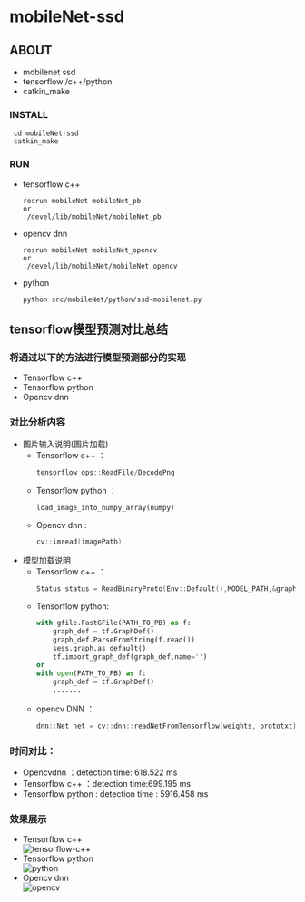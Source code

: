 mobileNet-ssd
=========
## ABOUT
* mobilenet ssd
* tensorflow /c++/python
* catkin_make
### INSTALL
```shell
 cd mobileNet-ssd
 catkin_make
```
### RUN
* tensorflow c++
   ```shell
   rosrun mobileNet mobileNet_pb
   or
   ./devel/lib/mobileNet/mobileNet_pb
   ```
* opencv dnn
   ```shell
   rosrun mobileNet mobileNet_opencv
   or
   ./devel/lib/mobileNet/mobileNet_opencv
   ```
* python
  ```shell
  python src/mobileNet/python/ssd-mobilenet.py
  ```
## tensorflow模型预测对比总结
### 将通过以下的方法进行模型预测部分的实现
* Tensorflow c++
* Tensorflow python
* Opencv dnn
### 对比分析内容
* 图片输入说明(图片加载)
  *  Tensorflow c++ ：
     ```cpp
     tensorflow ops::ReadFile/DecodePng
     ```
  *  Tensorflow python ：
     ```python
     load_image_into_numpy_array(numpy)
     ```
  *  Opencv dnn : 
     ```cpp
     cv::imread(imagePath)
     ```
* 模型加载说明
  * Tensorflow c++ ：
    ```cpp
    Status status = ReadBinaryProto(Env::Default(),MODEL_PATH,&graph_def);
    ```
  * Tensorflow python:
    ```python
    with gfile.FastGFile(PATH_TO_PB) as f:
        graph_def = tf.GraphDef()
        graph_def.ParseFromString(f.read())
        sess.graph.as_default()
        tf.import_graph_def(graph_def,name='')
    or 
    with open(PATH_TO_PB) as f:
        graph_def = tf.GraphDef()
        .......
    ```
  * opencv DNN ：
     ```cpp 
     dnn::Net net = cv::dnn::readNetFromTensorflow(weights, prototxt);
     ```
### 时间对比：
 *  Opencvdnn ：detection time: 618.522 ms
 *  Tensorflow c++ ：detection time:699.195 ms
 *  Tensorflow python : detection time : 5916.458 ms
### 效果展示
* Tensorflow c++ <br>
 ![tensorflow-c++](https://github.com/haosen9527/mobileNet-ssd/blob/master/result-Img/tf-c%2B%2B.png)
* Tensorflow python <br>
 ![python](https://github.com/haosen9527/mobileNet-ssd/blob/master/result-Img/tf_python.png)
* Opencv dnn <br>
 ![opencv](https://github.com/haosen9527/mobileNet-ssd/blob/master/result-Img/tf-opencv.png)

